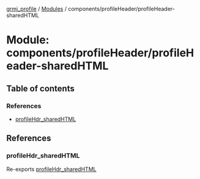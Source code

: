 [grmj_profile](../README.md) / [Modules](../modules.md) / components/profileHeader/profileHeader-sharedHTML

# Module: components/profileHeader/profileHeader-sharedHTML

## Table of contents

### References

- [profileHdr\_sharedHTML](components_profileHeader_profileHeader_sharedHTML.md#profilehdr_sharedhtml)

## References

### profileHdr\_sharedHTML

Re-exports [profileHdr_sharedHTML](../interfaces/interfaces_interfaces.profileHdr_sharedHTML.md)
